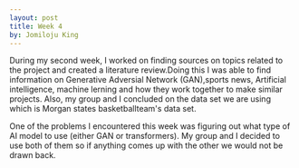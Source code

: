 ```yaml
---
layout: post
title: Week 4
by: Jomiloju King
---
```



During my second week, I worked on finding sources on topics related
to the project and created a literature review.Doing this I was able to 
find information on Generative Adversial Network (GAN),sports news, Artificial 
intelligence, machine lerning and how they work together to make similar
projects. Also, my group and I concluded on the data set we are using which
is Morgan states basketballteam's data set. 

One of the problems I encountered this week was figuring out what type
of AI model to use (either GAN or transformers). My group and I decided 
to use both of them so if anything comes up with the other we would not 
be drawn back.
